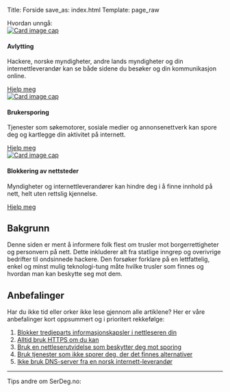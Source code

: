 Title: Forside
save_as: index.html
Template: page_raw

<div class="row">
    <div class="col-sm-12 h1 text-xs-center">
        Hvordan unngå:
    </div>
    <div class="card-deck-wrapper">
        <div class="card-deck">
            <div class="card">
              <a href="{filename}/pages/trusler/trafikkavlytting.md">
                <img class="card-img-top img-fluid" src="{filename}/images/avlytting.jpg" alt="Card image cap">
              </a>
              <div class="card-block">
                <h4 class="card-title">Avlytting</h4>
                <p class="card-text">Hackere, norske myndigheter, andre lands myndigheter og din internettleverandør kan se både sidene du besøker og din kommunikasjon online.</p>
                <a href="{filename}/pages/trusler/trafikkavlytting.md" class="btn btn-primary">Hjelp meg</a>
              </div>
            </div>
            <div class="card">
              <a href="{filename}/pages/trusler/brukersporing.md">
                <img class="card-img-top img-fluid" src="{filename}/images/brukersporing.jpg" alt="Card image cap">
              </a>
              <div class="card-block">
                <h4 class="card-title">Brukersporing</h4>
                <p class="card-text">Tjenester som søkemotorer, sosiale medier og annonsenettverk kan spore deg og kartlegge din aktivitet på internett.</p>
                <a href="{filename}/pages/trusler/brukersporing.md" class="btn btn-primary">Hjelp meg</a>
              </div>
            </div>
            <div class="card">
              <a href="{filename}/pages/trusler/blokkering-av-nettsteder.md">
                <img class="card-img-top img-fluid" src="{filename}/images/blokkering.jpg" alt="Card image cap">
              </a>
              <div class="card-block">
                <h4 class="card-title">Blokkering av nettsteder</h4>
                <p class="card-text">Myndigheter og internettleverandører kan hindre deg i å finne innhold på nett, helt uten rettslig kjennelse.</p>
                <a href="{filename}/pages/trusler/blokkering-av-nettsteder.md" class="btn btn-primary">Hjelp meg</a>
              </div>
            </div>
        </div>
    </div>
</div>
<div class="row">
    <div class="col-md-6">
        <h2>Bakgrunn</h2>
        <p>Denne siden er ment å informere folk flest om trusler mot borgerrettigheter og personvern på nett. Dette inkluderer alt fra statlige inngrep og overivrige bedrifter til ondsinnede hackere. Den forsøker forklare på en lettfattelig, enkel og minst mulig teknologi-tung måte hvilke trusler som finnes og hvordan man kan beskytte seg mot&nbsp;dem.</p>
    </div>
    <div class="col-md-6">
        <h2>Anbefalinger</h2>
        <p>Har du ikke tid eller orker ikke lese gjennom alle artiklene? Her er våre anbefalinger kort oppsummert og i prioritert&nbsp;rekkefølge:</p>
        <ol>
        <li><a href="http://serdeg.no/tiltak/informasjonskapselinnstillinger/">Blokker tredjeparts informasjonskapsler i nettleseren&nbsp;din</a></li>
        <li><a href="http://serdeg.no/tiltak/https/">Alltid bruk <span class="caps">HTTPS</span> om du&nbsp;kan</a></li>
        <li><a href="http://serdeg.no/tiltak/nettleserutvidelser/">Bruk en nettleserutvidelse som beskytter deg mot&nbsp;sporing</a></li>
        <li><a href="http://serdeg.no/tiltak/tjenester-som-ikke-sporer-deg/">Bruk tjenester som ikke sporer deg, der det finnes&nbsp;alternativer</a></li>
        <li><a href="http://serdeg.no/tiltak/dns/">Ikke bruk <span class="caps">DNS</span>-server fra en norsk&nbsp;internett-leverandør</a></li>
        </ol>
    </div>
    <hr />
    <div class="col-xs-6 offset-xs-3">
    <p>Tips andre om SerDeg.no: <div class="shariff" data-lang="no" data-services="[&quot;facebook&quot;,&quot;twitter&quot;,&quot;mail&quot;]"></div></p>
    </div>
</div>